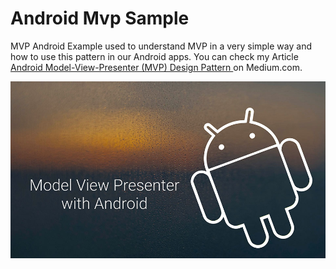 # Android Mvp Sample

MVP Android Example used to understand MVP in a very simple way and how to use this pattern in our Android apps.
You can check my Article <a href="https://medium.com/@beyram.ghali/android-model-view-presenter-mvp-design-pattern-b27c6bf938de"> Android Model-View-Presenter (MVP) Design Pattern </a> on Medium.com.

![Screenshot](mvp-pattern-android.jpg)
